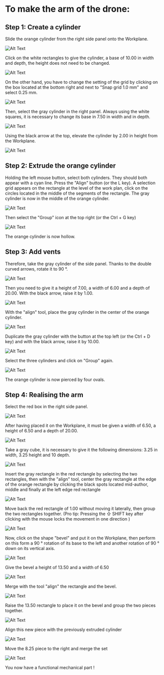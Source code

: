 # **To make the arm of the drone:**

## **Step 1: Create a cylinder**

Slide the orange cylinder from the right side panel onto the Workplane.

![Alt Text](Gifs/01.gif)

Click on the white rectangles to give the cylinder, a base of 10.00 in width and depth, the height does not need to be changed.

![Alt Text](Gifs/02.gif)

On the other hand, you have to change the setting of the grid by clicking on the box located at the bottom right and next to
"Snap grid 1.0 mm" and select 0.25 mm.

![Alt Text](Gifs/03-3.gif)

Then, select the gray cylinder in the right panel.
Always using the white squares, it is necessary to change its base in 7.50 in width and in depth.

![Alt Text](Gifs/04.gif)

Using the black arrow at the top, elevate the cylinder by 2.00 in height from the Workplane.

![Alt Text](Gifs/05-2.gif)


## **Step 2: Extrude the orange cylinder**

Holding the left mouse button, select both cylinders.
They should both appear with a cyan line.
Press the "Align" button (or the L key).
A selection grid appears on the rectangle at the level of the work plan, click on the circles located in the middle of the segments of the rectangle. The gray cylinder is now in the middle of the orange cylinder.

![Alt Text](Gifs/06.gif)

Then select the "Group" icon at the top right (or the Ctrl + G key)

![Alt Text](Gifs/07.gif)

The orange cylinder is now hollow.


## **Step 3: Add vents**

Therefore, take the gray cylinder of the side panel.
Thanks to the double curved arrows, rotate it to 90 °.

![Alt Text](Gifs/08.gif)

Then you need to give it a height of 7.00, a width of 6.00 and a depth of 20.00.
With the black arrow, raise it by 1.00.

![Alt Text](Gifs/09.gif)

With the "align" tool, place the gray cylinder in the center of the orange cylinder.

![Alt Text](Gifs/10.gif)

Duplicate the gray cylinder with the button at the top left (or the Ctrl + D key) and with the black arrow, raise it by 10.00.

![Alt Text](Gifs/11.gif)

Select the three cylinders and click on "Group" again.

![Alt Text](Gifs/12.gif)

The orange cylinder is now pierced by four ovals.


## **Step 4: Realising the arm**

Select the red box in the right side panel.

![Alt Text](Gifs/13.gif)

After having placed it on the Workplane, it must be given a width of 6.50, a height of 6.50 and a depth of 20.00.

![Alt Text](Gifs/14.gif)

Take a gray cube, it is necessary to give it the following dimensions:
3.25 in width, 3.25 height and 10 depth.

![Alt Text](Gifs/15.gif)

Insert the gray rectangle in the red rectangle by selecting the two rectangles, then with the "align" tool, center the gray rectangle at the edge of the orange rectangle by clicking the black spots located mid-author, middle and finally at the left edge red rectangle

![Alt Text](Gifs/16.gif)

Move back the red rectangle of 1.00 without moving it laterally, then group the two rectangles together.
(Pro tip: Pressing the ⇧ SHIFT key after clicking with the mouse locks the movement in one direction )

![Alt Text](Gifs/17.gif)

Now, click on the shape "bevel" and put it on the Workplane, then perform on this form a 90 ° rotation of its base to the left and another rotation of 90 ° down on its vertical axis.

![Alt Text](Gifs/18.gif)

Give the bevel a height of 13.50 and a width of 6.50

![Alt Text](Gifs/19.gif)

Merge with the tool "align" the rectangle and the bevel.

![Alt Text](Gifs/20.gif)

Raise the 13.50 rectangle to place it on the bevel and group the two pieces together.

![Alt Text](Gifs/21.gif)

Align this new piece with the previously extruded cylinder

![Alt Text](Gifs/22.gif)

Move the 8.25 piece to the right and merge the set

![Alt Text](Gifs/23.gif)

You now have a functional mechanical part !
